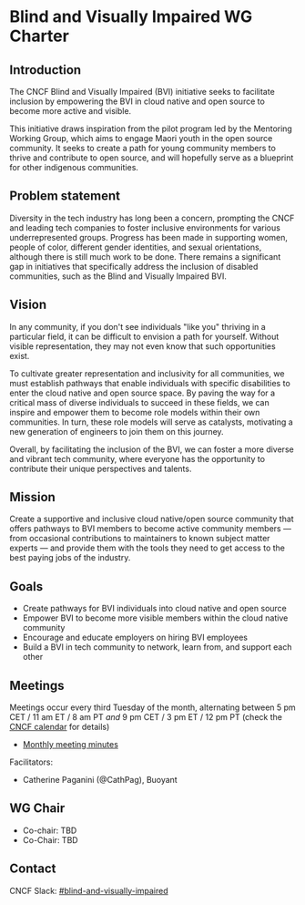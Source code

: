 # Blind and Visually Impaired WG Charter

## Introduction

The CNCF Blind and Visually Impaired (BVI) initiative seeks to facilitate inclusion by empowering the BVI in cloud native and open source to become more active and visible.

This initiative draws inspiration from the pilot program led by the Mentoring Working Group, which aims to engage Maori youth in the open source community. It seeks to create a path for young community members to thrive and contribute to open source, and will hopefully serve as a blueprint for other indigenous communities.

## Problem statement

Diversity in the tech industry has long been a concern, prompting the CNCF and leading tech companies to foster inclusive environments for various underrepresented groups. Progress has been made in supporting women, people of color, different gender identities, and sexual orientations, although there is still much work to be done. There remains a significant gap in initiatives that specifically address the inclusion of disabled communities, such as the Blind and Visually Impaired BVI.

## Vision

In any community, if you don't see individuals "like you" thriving in a particular field, it can be difficult to envision a path for yourself. Without visible representation, they may not even know that such opportunities exist.

To cultivate greater representation and inclusivity for all communities, we must establish pathways that enable individuals with specific disabilities to enter the cloud native and open source space. By paving the way for a critical mass of diverse individuals to succeed in these fields, we can inspire and empower them to become role models within their own communities. In turn, these role models will serve as catalysts, motivating a new generation of engineers to join them on this journey.

Overall, by facilitating the inclusion of the BVI, we can foster a more diverse and vibrant tech community, where everyone has the opportunity to contribute their unique perspectives and talents.

## Mission

Create a supportive and inclusive cloud native/open source community that offers pathways to BVI members to become active community members — from occasional contributions to maintainers to known subject matter experts — and provide them with the tools they need to get access to the best paying jobs of the industry.

## Goals

- Create pathways for BVI individuals into cloud native and open source
- Empower BVI to become more visible members within the cloud native community
- Encourage and educate employers on hiring BVI employees
- Build a BVI in tech community to network, learn from, and support each other

## Meetings

Meetings occur every third Tuesday of the month, alternating between 5 pm CET / 11 am ET / 8 am PT _and_ 9 pm CET / 3 pm ET / 12 pm PT (check the [CNCF calendar](https://www.cncf.io/calendar/) for details)

- [Monthly meeting minutes](https://docs.google.com/document/d/1XPbjOjcCXizI9_0k7jr-VTxZqMO9aQoitGdmdZd1iIE/edit?usp=drive_link)

Facilitators:

- Catherine Paganini (@CathPag), Buoyant

## WG Chair

- Co-chair: TBD
- Co-Chair: TBD

## Contact

CNCF Slack: [#blind-and-visually-impaired](https://cloud-native.slack.com/archives/C07CPG6AFC7)
